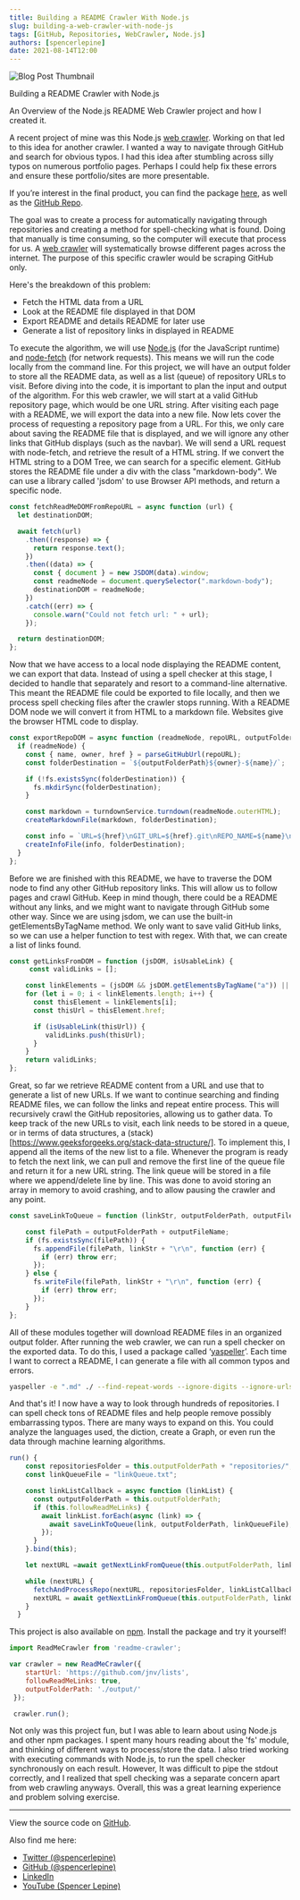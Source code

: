 ```yaml
---
title: Building a README Crawler With Node.js
slug: building-a-web-crawler-with-node-js
tags: [GitHub, Repositories, WebCrawler, Node.js]
authors: [spencerlepine]
date: 2021-08-14T12:00
---
```


![Blog Post Thumbnail](./thumbnail.jpg)

Building a README Crawler with Node.js

An Overview of the Node.js README Web Crawler project and how I created it.

A recent project of mine was this Node.js [web crawler](https://github.com/spencerlepine/readme-crawler). Working on that led to this idea for another crawler. I wanted a way to navigate through GitHub and search for obvious typos. I had this idea after stumbling across silly typos on numerous portfolio pages. Perhaps I could help fix these errors and ensure these portfolio/sites are more presentable.

If you’re interest in the final product, you can find the package [here](https://www.npmjs.com/package/readme-crawler), as well as the [GitHub Repo](https://github.com/spencerlepine/readme-crawler).

The goal was to create a process for automatically navigating through repositories and creating a method for spell-checking what is found. Doing that manually is time consuming, so the computer will execute that process for us. A [web crawler](https://www.cloudflare.com/learning/bots/what-is-a-web-crawler/) will systematically browse different pages across the internet. The purpose of this specific crawler would be scraping GitHub only.

Here's the breakdown of this problem:
  - Fetch the HTML data from a URL
  - Look at the README file displayed in that  DOM
  - Export README and details README for later use
  - Generate a list of repository links in displayed in README

To execute the algorithm, we will use [Node.js](https://nodejs.org/) (for the JavaScript runtime) and [node-fetch](https://www.npmjs.com/package/node-fetch) (for network requests). This means we will run the code locally from the command line.
For this project, we will have an output folder to store all the README data, as well as a list (queue) of repository URLs to visit.
Before diving into the code, it is important to plan the input and output of the algorithm. For this web crawler, we will start at a valid GitHub repository page, which would be one URL string. After visiting each page with a README, we will export the data into a new file.
Now lets cover the process of requesting a repository page from a URL. For this, we only care about saving the README file that is displayed, and we will ignore any other links that GitHub displays (such as the navbar). We will send a URL request with node-fetch, and retrieve the result of a HTML string. If we convert the HTML string to a DOM Tree, we can search for a specific element. GitHub stores the README file under a div with the class "markdown-body". We can use a library called 'jsdom' to use Browser API methods, and return a specific node.

```js
const fetchReadMeDOMFromRepoURL = async function (url) {
  let destinationDOM;

  await fetch(url)
    .then((response) => {
      return response.text();
    })
    .then((data) => {
      const { document } = new JSDOM(data).window;
      const readmeNode = document.querySelector(".markdown-body");
      destinationDOM = readmeNode;
    })
    .catch((err) => {
      console.warn("Could not fetch url: " + url);
    });

  return destinationDOM;
};
```

Now that we have access to a local node displaying the README content, we can export that data.
Instead of using a spell checker at this stage, I decided to handle that separately and resort to a command-line alternative. This meant the README file could be exported to file locally, and then we process spell checking files after the crawler stops running.
With a README DOM node we will convert it from HTML to a markdown file. Websites give the browser HTML code to display.

```js
const exportRepoDOM = async function (readmeNode, repoURL, outputFolderPath) {
  if (readmeNode) {
    const { name, owner, href } = parseGitHubUrl(repoURL);
    const folderDestination = `${outputFolderPath}${owner}-${name}/`;

    if (!fs.existsSync(folderDestination)) {
      fs.mkdirSync(folderDestination);
    }

    const markdown = turndownService.turndown(readmeNode.outerHTML);
    createMarkdownFile(markdown, folderDestination);

    const info = `URL=${href}\nGIT_URL=${href}.git\nREPO_NAME=${name}\nOWNER=${owner}\n`;
    createInfoFile(info, folderDestination);
  }
};
```
Before we are finished with this README, we have to traverse the DOM node to find any other GitHub repository links. This will allow us to follow pages and crawl GitHub. Keep in mind though, there could be a README without any links, and we might want to navigate through GitHub some other way.
Since we are using jsdom, we can use the built-in getElementsByTagName method. We only want to save valid GitHub links, so we can use a helper function to test with regex. With that, we can create a list of links found.

```js
const getLinksFromDOM = function (jsDOM, isUsableLink) {
     const validLinks = [];

    const linkElements = (jsDOM && jsDOM.getElementsByTagName("a")) || [];
    for (let i = 0; i < linkElements.length; i++) {
      const thisElement = linkElements[i];
      const thisUrl = thisElement.href;

      if (isUsableLink(thisUrl)) {
         validLinks.push(thisUrl);
      }
    }
    return validLinks;
};
```

Great, so far we retrieve README content from a URL and use that to generate a list of new URLs. If we want to continue searching and finding README files, we can follow the links and repeat entire process. This will recursively crawl the GitHub repositories, allowing us to gather data.
To keep track of the new URLs to visit, each link needs to be stored in a queue, or in terms of data structures, a (stack)[https://www.geeksforgeeks.org/stack-data-structure/]. To implement this, I append all the items of the new list to a file. Whenever the program is ready to fetch the next link, we can pull and remove the first line of the queue file and return it for a new URL string. The link queue will be stored in a file where we append/delete line by line. This was done to avoid storing an array in memory to avoid crashing, and to allow pausing the crawler and any point.

```js
const saveLinkToQueue = function (linkStr, outputFolderPath, outputFileName) {

    const filePath = outputFolderPath + outputFileName;
    if (fs.existsSync(filePath)) {
      fs.appendFile(filePath, linkStr + "\r\n", function (err) {
        if (err) throw err;
      });
    } else {
      fs.writeFile(filePath, linkStr + "\r\n", function (err) {
        if (err) throw err;
      });
    }
};
```

All of these modules together will download README files in an organized output folder. After running the web crawler, we can run a spell checker on the exported data. To do this, I used a package called ‘[yaspeller](https://www.npmjs.com/package/yaspeller)’. Each time I want to correct a README, I can generate a file with all common typos and errors.

```sh
yaspeller -e ".md" ./ --find-repeat-words --ignore-digits --ignore-urls --only-errors &> "spellcheck.txt"
```

And that's it! I now have a way to look through hundreds of repositories. I can spell check tons of README files and help people remove possibly embarrassing typos. There are many ways to expand on this. You could analyze the languages used, the diction, create a Graph, or even run the data through machine learning algorithms.

```js
run() {
    const repositoriesFolder = this.outputFolderPath + "repositories/";
    const linkQueueFile = "linkQueue.txt";

    const linkListCallback = async function (linkList) {
      const outputFolderPath = this.outputFolderPath;
      if (this.followReadMeLinks) {
        await linkList.forEach(async (link) => {
          await saveLinkToQueue(link, outputFolderPath, linkQueueFile);
        });
      }
    }.bind(this);

    let nextURL =await getNextLinkFromQueue(this.outputFolderPath, linkQueueFile

    while (nextURL) {
      fetchAndProcessRepo(nextURL, repositoriesFolder, linkListCallback);
      nextURL = await getNextLinkFromQueue(this.outputFolderPath, linkQueueFile);
    }
  }
```


This project is also available on [npm](https://www.npmjs.com/package/readme-crawler). Install the package and try it yourself!

```js
import ReadMeCrawler from 'readme-crawler';

var crawler = new ReadMeCrawler({
    startUrl: 'https://github.com/jnv/lists',
    followReadMeLinks: true,
    outputFolderPath: './output/'
 });

 crawler.run();

```

Not only was this project fun, but I was able to learn about using Node.js and other npm packages. I spent many hours reading about the 'fs' module, and thinking of different ways to process/store the data. I also tried working with executing commands with Node.js, to run the spell checker synchronously on each result. However, It was difficult to pipe the stdout correctly, and I realized that spell checking was a separate concern apart from web crawling anyways.
Overall, this was a great learning experience and problem solving exercise.

---

View the source code on [GitHub](https://github.com/spencerlepine/readme-crawler).

Also find me here:
* [Twitter (@spencerlepine)](https://twitter.com/SpencerLepine)
* [GitHub (@spencerlepine)](https://github.com/spencerlepine)
* [LinkedIn](https://www.linkedin.com/in/spencer-lepine/)
* [YouTube (Spencer Lepine)](https://www.youtube.com/channel/UCBL6vAHJZqUlyJp-rcFU55Q)
